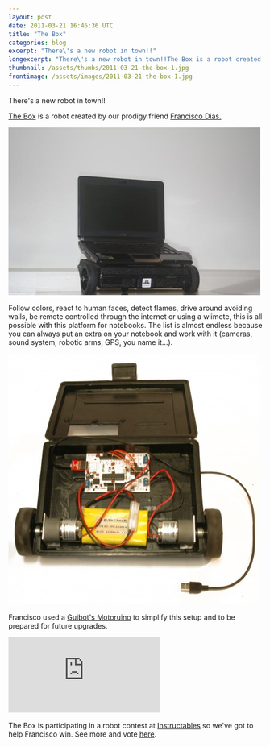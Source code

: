 ```yaml
---
layout: post
date: 2011-03-21 16:46:36 UTC
title: "The Box"
categories: blog
excerpt: "There\'s a new robot in town!!"
longexcerpt: "There\'s a new robot in town!!The Box is a robot created by our prodigy friend Francisco Dias."
thumbnail: /assets/thumbs/2011-03-21-the-box-1.jpg
frontimage: /assets/images/2011-03-21-the-box-1.jpg
---
```


There's a new robot in town!!

<a href="http://www.franciscodias.net/robots/the-box">The Box</a> is a robot created by our prodigy friend <a href="http://www.franciscodias.net/">Francisco Dias. </a>

<a href="/assets/images/2011-03-21-the-box-1.jpg">![](/assets/images/2011-03-21-the-box-1.jpg)</a>

Follow colors, react to human faces, detect flames, drive around avoiding walls, be remote controlled through the internet or using a wiimote, this is all possible with this platform for notebooks. The list is almost endless because you can always put an extra on your notebook and work with it (cameras, sound system, robotic arms, GPS, you name it...).

<a href="/assets/images/2011-03-21-the-box-2.jpg">![](/assets/images/2011-03-21-the-box-2.jpg)</a>

Francisco used a <a href="http://www.guibot.pt/motoruino/"> Guibot's Motoruino</a> to simplify this setup and to be prepared for future upgrades.

<div class="video-container"><iframe src="http://www.youtube.com/embed/MlxJLtR8JJg" frameborder="0" allowfullscreen></iframe></div>

The Box is participating in a robot contest at <a href="http://www.instructables.com/">Instructables</a> so we've got to help Francisco win. See more and vote <a href="http://www.instructables.com/contest/robot/?show=ENTRIES">here</a>.
